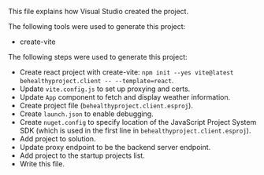 This file explains how Visual Studio created the project.

The following tools were used to generate this project:
- create-vite

The following steps were used to generate this project:
- Create react project with create-vite: `npm init --yes vite@latest behealthyproject.client -- --template=react`.
- Update `vite.config.js` to set up proxying and certs.
- Update `App` component to fetch and display weather information.
- Create project file (`behealthyproject.client.esproj`).
- Create `launch.json` to enable debugging.
- Create `nuget.config` to specify location of the JavaScript Project System SDK (which is used in the first line in `behealthyproject.client.esproj`).
- Add project to solution.
- Update proxy endpoint to be the backend server endpoint.
- Add project to the startup projects list.
- Write this file.
